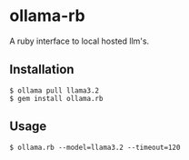 # ollama-rb

A ruby interface to local hosted llm's.

## Installation

    $ ollama pull llama3.2
    $ gem install ollama.rb

## Usage

    $ ollama.rb --model=llama3.2 --timeout=120

